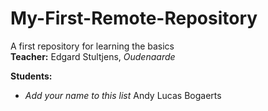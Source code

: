 # My-First-Remote-Repository
A first repository for learning the basics  
**Teacher:** Edgard Stultjens, *Oudenaarde*  
  
**Students:**  
- *Add your name to this list*
Andy Lucas Bogaerts
